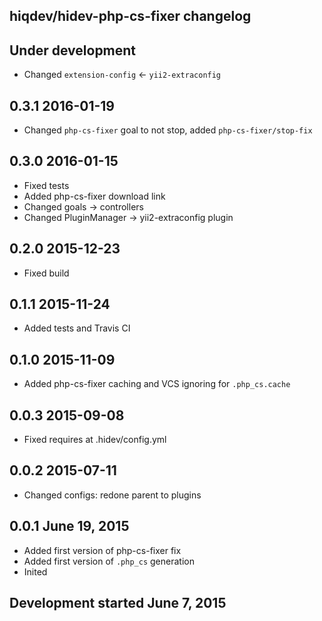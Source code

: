 hiqdev/hidev-php-cs-fixer changelog
-----------------------------------

## Under development

- Changed `extension-config` <- `yii2-extraconfig`

## 0.3.1 2016-01-19

- Changed `php-cs-fixer` goal to not stop, added `php-cs-fixer/stop-fix`

## 0.3.0 2016-01-15

- Fixed tests
- Added php-cs-fixer download link
- Changed goals -> controllers
- Changed PluginManager -> yii2-extraconfig plugin

## 0.2.0 2015-12-23

- Fixed build

## 0.1.1 2015-11-24

- Added tests and Travis CI

## 0.1.0 2015-11-09

- Added php-cs-fixer caching and VCS ignoring for `.php_cs.cache`

## 0.0.3 2015-09-08

- Fixed requires at .hidev/config.yml

## 0.0.2 2015-07-11

- Changed configs: redone parent to plugins

## 0.0.1 June 19, 2015

- Added first version of php-cs-fixer fix
- Added first version of `.php_cs` generation
- Inited

## Development started June 7, 2015

